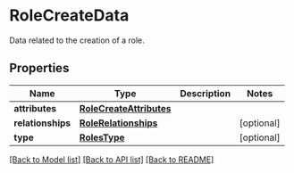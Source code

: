 # RoleCreateData

Data related to the creation of a role.

## Properties

| Name              | Type                                                | Description | Notes      |
| ----------------- | --------------------------------------------------- | ----------- | ---------- |
| **attributes**    | [**RoleCreateAttributes**](RoleCreateAttributes.md) |             |
| **relationships** | [**RoleRelationships**](RoleRelationships.md)       |             | [optional] |
| **type**          | [**RolesType**](RolesType.md)                       |             | [optional] |

[[Back to Model list]](README.md#documentation-for-models) [[Back to API list]](README.md#documentation-for-api-endpoints) [[Back to README]](README.md)
